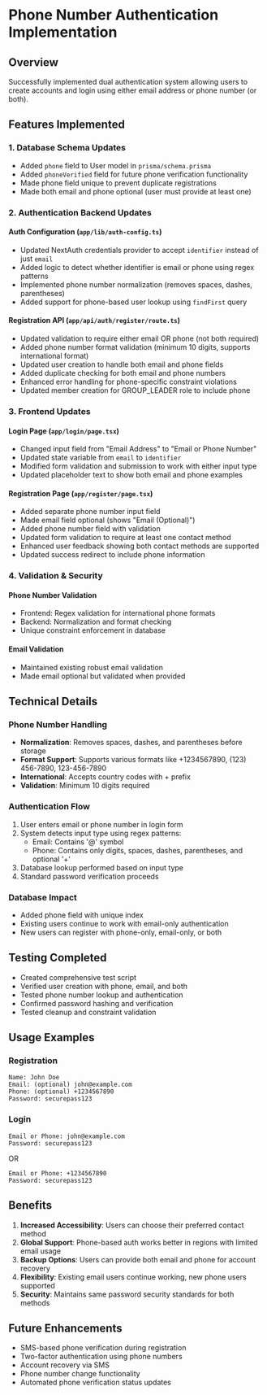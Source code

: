 # Phone Number Authentication Implementation

## Overview
Successfully implemented dual authentication system allowing users to create accounts and login using either email address or phone number (or both).

## Features Implemented

### 1. Database Schema Updates
- Added `phone` field to User model in `prisma/schema.prisma`
- Added `phoneVerified` field for future phone verification functionality  
- Made phone field unique to prevent duplicate registrations
- Made both email and phone optional (user must provide at least one)

### 2. Authentication Backend Updates

#### Auth Configuration (`app/lib/auth-config.ts`)
- Updated NextAuth credentials provider to accept `identifier` instead of just `email`
- Added logic to detect whether identifier is email or phone using regex patterns
- Implemented phone number normalization (removes spaces, dashes, parentheses)
- Added support for phone-based user lookup using `findFirst` query

#### Registration API (`app/api/auth/register/route.ts`)
- Updated validation to require either email OR phone (not both required)
- Added phone number format validation (minimum 10 digits, supports international format)
- Updated user creation to handle both email and phone fields
- Added duplicate checking for both email and phone numbers
- Enhanced error handling for phone-specific constraint violations
- Updated member creation for GROUP_LEADER role to include phone

### 3. Frontend Updates

#### Login Page (`app/login/page.tsx`)
- Changed input field from "Email Address" to "Email or Phone Number"
- Updated state variable from `email` to `identifier`
- Modified form validation and submission to work with either input type
- Updated placeholder text to show both email and phone examples

#### Registration Page (`app/register/page.tsx`)
- Added separate phone number input field
- Made email field optional (shows "Email (Optional)")
- Added phone number field with validation
- Updated form validation to require at least one contact method
- Enhanced user feedback showing both contact methods are supported
- Updated success redirect to include phone information

### 4. Validation & Security

#### Phone Number Validation
- Frontend: Regex validation for international phone formats
- Backend: Normalization and format checking
- Unique constraint enforcement in database

#### Email Validation
- Maintained existing robust email validation
- Made email optional but validated when provided

## Technical Details

### Phone Number Handling
- **Normalization**: Removes spaces, dashes, and parentheses before storage
- **Format Support**: Supports various formats like +1234567890, (123) 456-7890, 123-456-7890
- **International**: Accepts country codes with + prefix
- **Validation**: Minimum 10 digits required

### Authentication Flow
1. User enters email or phone number in login form
2. System detects input type using regex patterns:
   - Email: Contains '@' symbol
   - Phone: Contains only digits, spaces, dashes, parentheses, and optional '+'
3. Database lookup performed based on input type
4. Standard password verification proceeds

### Database Impact
- Added phone field with unique index
- Existing users continue to work with email-only authentication
- New users can register with phone-only, email-only, or both

## Testing Completed
- Created comprehensive test script
- Verified user creation with phone, email, and both
- Tested phone number lookup and authentication
- Confirmed password hashing and verification
- Tested cleanup and constraint validation

## Usage Examples

### Registration
```
Name: John Doe
Email: (optional) john@example.com  
Phone: (optional) +1234567890
Password: securepass123
```

### Login
```
Email or Phone: john@example.com
Password: securepass123
```
OR
```
Email or Phone: +1234567890  
Password: securepass123
```

## Benefits
1. **Increased Accessibility**: Users can choose their preferred contact method
2. **Global Support**: Phone-based auth works better in regions with limited email usage
3. **Backup Options**: Users can provide both email and phone for account recovery
4. **Flexibility**: Existing email users continue working, new phone users supported
5. **Security**: Maintains same password security standards for both methods

## Future Enhancements
- SMS-based phone verification during registration
- Two-factor authentication using phone numbers
- Account recovery via SMS
- Phone number change functionality
- Automated phone verification status updates
